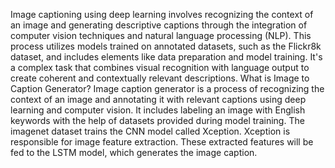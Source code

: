 Image captioning using deep learning involves recognizing the context of an image and generating descriptive captions through the integration of computer vision techniques and natural language processing (NLP). This process utilizes models trained on annotated datasets, such as the Flickr8k dataset, and includes elements like data preparation and model training. It's a complex task that combines visual recognition with language output to create coherent and contextually relevant descriptions.
What is Image to Caption Generator?
Image caption generator is a process of recognizing the context of an image and annotating it with relevant captions using deep learning and computer vision. It includes labeling an image with English keywords with the help of datasets provided during model training. The imagenet dataset trains the CNN model called Xception. Xception is responsible for image feature extraction. These extracted features will be fed to the LSTM model, which generates the image caption.

